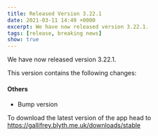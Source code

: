 ```yaml
---
title: Released Version 3.22.1
date: 2021-03-11 14:49 +0000
excerpt: We have now released version 3.22.1.
tags: [release, breaking news]
show: true
---
```


We have now released version 3.22.1.

This version contains the following changes:

#### Others

* Bump version


To download the latest version of the app head to <https://gallifrey.blyth.me.uk/downloads/stable>
